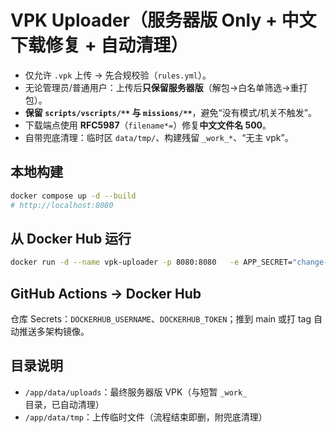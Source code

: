 # VPK Uploader（服务器版 Only + 中文下载修复 + 自动清理）

- 仅允许 `.vpk` 上传 → 先合规校验（`rules.yml`）。
- 无论管理员/普通用户：上传后**只保留服务器版**（解包→白名单筛选→重打包）。
- **保留 `scripts/vscripts/**` 与 `missions/**`**，避免“没有模式/机关不触发”。
- 下载端点使用 **RFC5987**（`filename*=`）修复**中文文件名 500**。
- 自带兜底清理：临时区 `data/tmp/`、构建残留 `_work_*`、“无主 vpk”。

## 本地构建
```bash
docker compose up -d --build
# http://localhost:8080
```

## 从 Docker Hub 运行
```bash
docker run -d --name vpk-uploader -p 8080:8080   -e APP_SECRET="change-me" -e ADMIN_USER=admin -e ADMIN_PASS=admin123   -v /opt/vpk-uploader/data:/app/data   yourdockerhubname/vpk-uploader:latest
```

## GitHub Actions → Docker Hub
仓库 Secrets：`DOCKERHUB_USERNAME`、`DOCKERHUB_TOKEN`；推到 main 或打 tag 自动推送多架构镜像。

## 目录说明
- `/app/data/uploads`：最终服务器版 VPK（与短暂 `_work_` 目录，已自动清理）
- `/app/data/tmp`：上传临时文件（流程结束即删，附兜底清理）
